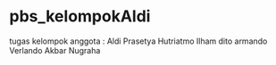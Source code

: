 # pbs_kelompokAldi
tugas kelompok
anggota :
Aldi Prasetya 
Hutriatmo Ilham dito armando 
Verlando Akbar Nugraha
